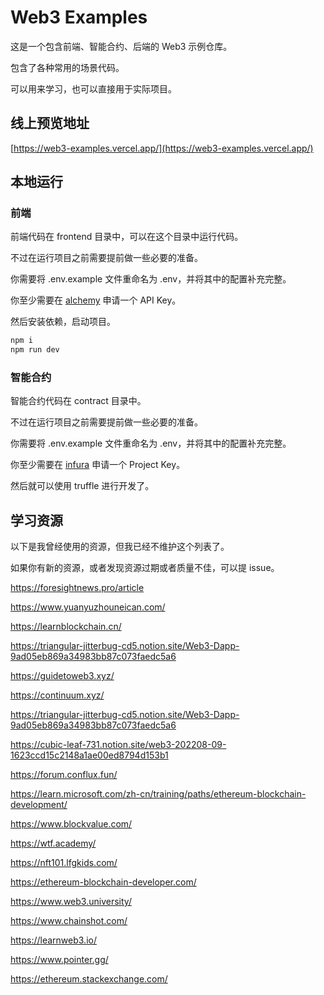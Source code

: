 # Web3 Examples

这是一个包含前端、智能合约、后端的 Web3 示例仓库。

包含了各种常用的场景代码。

可以用来学习，也可以直接用于实际项目。

## 线上预览地址

[https://web3-examples.vercel.app/](https://web3-examples.vercel.app/)

## 本地运行

### 前端

前端代码在 frontend 目录中，可以在这个目录中运行代码。

不过在运行项目之前需要提前做一些必要的准备。

你需要将 .env.example 文件重命名为 .env，并将其中的配置补充完整。

你至少需要在 [alchemy](https://www.alchemy.com/) 申请一个 API Key。

然后安装依赖，启动项目。

```bash
npm i
npm run dev
```

### 智能合约

智能合约代码在 contract 目录中。

不过在运行项目之前需要提前做一些必要的准备。

你需要将 .env.example 文件重命名为 .env，并将其中的配置补充完整。

你至少需要在 [infura](https://www.infura.io/) 申请一个 Project Key。

然后就可以使用 truffle 进行开发了。

## 学习资源

以下是我曾经使用的资源，但我已经不维护这个列表了。

如果你有新的资源，或者发现资源过期或者质量不佳，可以提 issue。

<https://foresightnews.pro/article>

<https://www.yuanyuzhouneican.com/>

<https://learnblockchain.cn/>

<https://triangular-jitterbug-cd5.notion.site/Web3-Dapp-9ad05eb869a34983bb87c073faedc5a6>

<https://guidetoweb3.xyz/>

<https://continuum.xyz/>

<https://triangular-jitterbug-cd5.notion.site/Web3-Dapp-9ad05eb869a34983bb87c073faedc5a6>

<https://cubic-leaf-731.notion.site/web3-202208-09-1623ccd15c2148a1ae00ed8794d153b1>

<https://forum.conflux.fun/>

<https://learn.microsoft.com/zh-cn/training/paths/ethereum-blockchain-development/>

<https://www.blockvalue.com/>

<https://wtf.academy/>

<https://nft101.lfgkids.com/>

<https://ethereum-blockchain-developer.com/>

<https://www.web3.university/>

<https://www.chainshot.com/>

<https://learnweb3.io/>

<https://www.pointer.gg/>

<https://ethereum.stackexchange.com/>